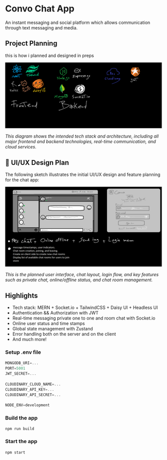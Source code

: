 

# Convo Chat App
An instant messaging and social platform which allows communication through text messaging and media.

## Project Planning
this is how i planned and designed in preps

![Project Tech Planning](planning.png)

*This diagram shows the intended tech stack and architecture, including all major frontend and backend technologies, real-time communication, and cloud services.*

## 🎨 UI/UX Design Plan
The following sketch illustrates the initial UI/UX design and feature planning for the chat app:

![UI/UX Design Plan](UiDesign.png)

*This is the planned user interface, chat layout, login flow, and key features such as private chat, online/offline status, and chat room management.*


## Highlights

- Tech stack: MERN + Socket.io + TailwindCSS + Daisy UI + Headless UI
- Authentication && Authorization with JWT
- Real-time messaging private one to one and room chat with Socket.io
- Online user status and time stamps
- Global state management with Zustand
- Error handling both on the server and on the client
- And much more!

### Setup .env file

```js
MONGODB_URI=...
PORT=5001
JWT_SECRET=...

CLOUDINARY_CLOUD_NAME=...
CLOUDINARY_API_KEY=...
CLOUDINARY_API_SECRET=...

NODE_ENV=development
```

### Build the app

```shell
npm run build
```

### Start the app

```shell
npm start
```
